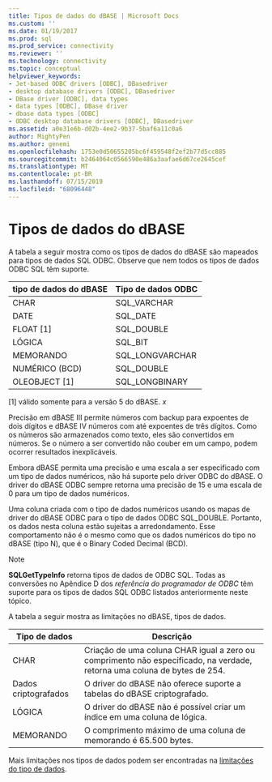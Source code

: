 ```yaml
---
title: Tipos de dados do dBASE | Microsoft Docs
ms.custom: ''
ms.date: 01/19/2017
ms.prod: sql
ms.prod_service: connectivity
ms.reviewer: ''
ms.technology: connectivity
ms.topic: conceptual
helpviewer_keywords:
- Jet-based ODBC drivers [ODBC], DBasedriver
- desktop database drivers [ODBC], DBasedriver
- DBase driver [ODBC], data types
- data types [ODBC], DBase driver
- dbase data types [ODBC]
- ODBC desktop database drivers [ODBC], DBasedriver
ms.assetid: a0e31e6b-d02b-4ee2-9b37-5baf6a11c0a6
author: MightyPen
ms.author: genemi
ms.openlocfilehash: 1753e0d50655205bc6f459548f2ef2b77d5cc885
ms.sourcegitcommit: b2464064c0566590e486a3aafae6d67ce2645cef
ms.translationtype: MT
ms.contentlocale: pt-BR
ms.lasthandoff: 07/15/2019
ms.locfileid: "68096448"
---
```

# <a name="dbase-data-types"></a>Tipos de dados do dBASE
A tabela a seguir mostra como os tipos de dados do dBASE são mapeados para tipos de dados SQL ODBC. Observe que nem todos os tipos de dados ODBC SQL têm suporte.  
  
|tipo de dados do dBASE|Tipo de dados ODBC|  
|---------------------|--------------------|  
|CHAR|SQL_VARCHAR|  
|DATE|SQL_DATE|  
|FLOAT [1]|SQL_DOUBLE|  
|LÓGICA|SQL_BIT|  
|MEMORANDO|SQL_LONGVARCHAR|  
|NUMÉRICO (BCD)|SQL_DOUBLE|  
|OLEOBJECT [1]|SQL_LONGBINARY|  
  
 [1] válido somente para a versão 5 do dBASE. *x*  
  
 Precisão em dBASE III permite números com backup para expoentes de dois dígitos e dBASE IV números com até expoentes de três dígitos. Como os números são armazenados como texto, eles são convertidos em números. Se o número a ser convertido não couber em um campo, podem ocorrer resultados inexplicáveis.  
  
 Embora dBASE permita uma precisão e uma escala a ser especificado com um tipo de dados numéricos, não há suporte pelo driver ODBC do dBASE. O driver do dBASE ODBC sempre retorna uma precisão de 15 e uma escala de 0 para um tipo de dados numéricos.  
  
 Uma coluna criada com o tipo de dados numéricos usando os mapas de driver do dBASE ODBC para o tipo de dados ODBC SQL_DOUBLE. Portanto, os dados nesta coluna estão sujeitas a arredondamento. Esse comportamento não é o mesmo como que os dados numéricos do tipo no dBASE (tipo N), que é o Binary Coded Decimal (BCD).  
  
> [!NOTE]  
>  **SQLGetTypeInfo** retorna tipos de dados de ODBC SQL. Todas as conversões no Apêndice D dos *referência do programador de ODBC* têm suporte para os tipos de dados SQL ODBC listados anteriormente neste tópico.  
  
 A tabela a seguir mostra as limitações no dBASE, tipos de dados.  
  
|Tipo de dados|Descrição|  
|---------------|-----------------|  
|CHAR|Criação de uma coluna CHAR igual a zero ou comprimento não especificado, na verdade, retorna uma coluna de bytes de 254.|  
|Dados criptografados|O driver do dBASE não oferece suporte a tabelas do dBASE criptografado.|  
|LÓGICA|O driver do dBASE não é possível criar um índice em uma coluna de lógica.|  
|MEMORANDO|O comprimento máximo de uma coluna de memorando é 65.500 bytes.|  
  
 Mais limitações nos tipos de dados podem ser encontradas na [limitações do tipo de dados](../../odbc/microsoft/data-type-limitations.md).
